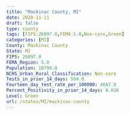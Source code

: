 ```yaml
---
title: "Mackinac County, MI"
date: 2020-11-11
draft: false
type: county
tags: [FIPS:26097.0,FEMA:5.0,Non-core,Green]
categories: [MI]
County: Mackinac County
State: MI
FIPS: 26097.0
FEMA_Region: 5.0
Population: 10799.0
NCHS_Urban_Rural_Classification: Non-core
Tests_in_prior_14_days: 504.0
Fourteen_day_test_rate_per_100000: 4667.0
Percent_Positivity_in_prior_14_days: 0.026
Level: Green
url: /states/MI/mackinac-county
---
```



